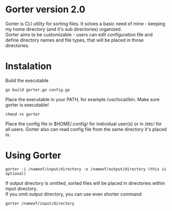 # Gorter version 2.0
Gorter is CLI utility for sorting files. It solves a basic need of mine - keeping my home directory (and it's sub directories) organized.  
Gorter aims to be customizable - users can edit configuration file and define directory names and file types,
that will be placed in those directories.

# Instalation

Build the executable
```
go build gorter.go config.go
```

Place the executable in your PATH, for example /usr/local/bin.
Make sure gorter is executable!
```
chmod +x gorter
```

Place the config file in $HOME/.config/ for individual user(s) or in /etc/ for all users.
Gorter also can read config file from the same directory it's placed in.

# Using Gorter

```
gorter -i /nameof/input/directory -o /nameof/output/directory (this is optional)
```
If output directory is omitted, sorted files will be placed in directories within input directory.  
If you omit output directory, you can use even shorter command
```
gorter /nameof/input/directory 
```